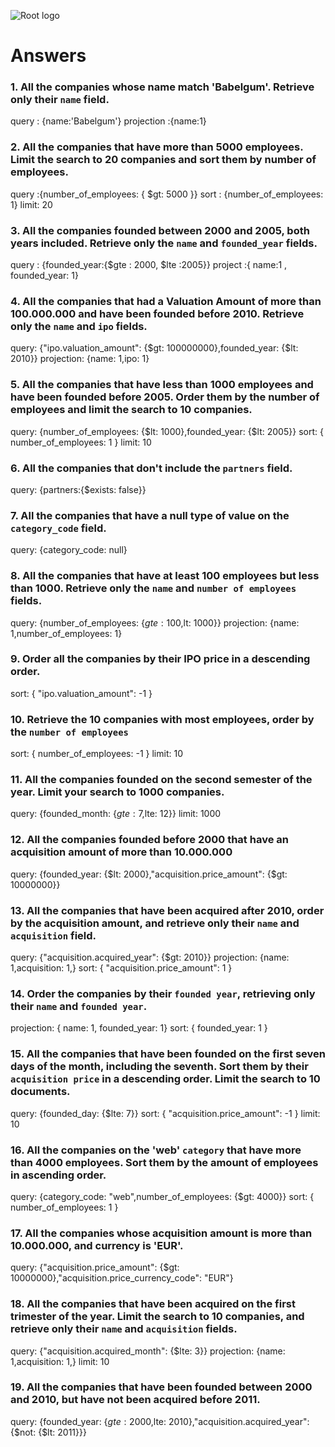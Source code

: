 ![Root logo](https://imgur.com/Hq8xgzy.png)
# Answers

### 1. All the companies whose name match 'Babelgum'. Retrieve only their `name` field.

<!-- Your Code Goes Here -->
query : {name:'Babelgum'}
projection :{name:1}

### 2. All the companies that have more than 5000 employees. Limit the search to 20 companies and sort them by **number of employees**.

<!-- Your Code Goes Here -->
query :{number_of_employees: { $gt: 5000 }}
sort : {number_of_employees: 1}
limit: 20

### 3. All the companies founded between 2000 and 2005, both years included. Retrieve only the `name` and `founded_year` fields.

<!-- Your Code Goes Here -->
query : {founded_year:{$gte : 2000, $lte :2005}}
project :{ name:1 , founded_year: 1}

### 4. All the companies that had a Valuation Amount of more than 100.000.000 and have been founded before 2010. Retrieve only the `name` and `ipo` fields.

<!-- Your Code Goes Here -->
query: {"ipo.valuation_amount": {$gt: 100000000},founded_year: {$lt: 2010}}
projection: {name: 1,ipo: 1}

### 5. All the companies that have less than 1000 employees and have been founded before 2005. Order them by the number of employees and limit the search to 10 companies.

<!-- Your Code Goes Here -->
query: {number_of_employees: {$lt: 1000},founded_year: {$lt: 2005}}
sort: { number_of_employees: 1 }
limit: 10

### 6. All the companies that don't include the `partners` field.

<!-- Your Code Goes Here -->
query: {partners:{$exists: false}}

### 7. All the companies that have a null type of value on the `category_code` field.

<!-- Your Code Goes Here -->
query: {category_code: null}

### 8. All the companies that have at least 100 employees but less than 1000. Retrieve only the `name` and `number of employees` fields.

<!-- Your Code Goes Here -->
query: {number_of_employees: {$gte: 100,$lt: 1000}}
projection: {name: 1,number_of_employees: 1}

### 9. Order all the companies by their IPO price in a descending order.

<!-- Your Code Goes Here -->
sort: { "ipo.valuation_amount": -1 }

### 10. Retrieve the 10 companies with most employees, order by the `number of employees`

<!-- Your Code Goes Here -->
sort: { number_of_employees: -1 }
limit: 10

### 11. All the companies founded on the second semester of the year. Limit your search to 1000 companies.

<!-- Your Code Goes Here -->
query: {founded_month: {$gte: 7,$lte: 12}}
limit: 1000

### 12. All the companies founded before 2000 that have an acquisition amount of more than 10.000.000

<!-- Your Code Goes Here -->
query: {founded_year: {$lt: 2000},"acquisition.price_amount": {$gt: 10000000}}

### 13. All the companies that have been acquired after 2010, order by the acquisition amount, and retrieve only their `name` and `acquisition` field.

<!-- Your Code Goes Here -->
query: {"acquisition.acquired_year": {$gt: 2010}}
projection: {name: 1,acquisition: 1,}
sort: { "acquisition.price_amount": 1 }

### 14. Order the companies by their `founded year`, retrieving only their `name` and `founded year`.

<!-- Your Code Goes Here -->
projection: { name: 1, founded_year: 1}
sort: { founded_year: 1 }

### 15. All the companies that have been founded on the first seven days of the month, including the seventh. Sort them by their `acquisition price` in a descending order. Limit the search to 10 documents.

<!-- Your Code Goes Here -->
query: {founded_day: {$lte: 7}}
sort: { "acquisition.price_amount": -1 }
limit: 10

### 16. All the companies on the 'web' `category` that have more than 4000 employees. Sort them by the amount of employees in ascending order.

<!-- Your Code Goes Here -->
query: {category_code: "web",number_of_employees: {$gt: 4000}}
sort: { number_of_employees: 1 }

### 17. All the companies whose acquisition amount is more than 10.000.000, and currency is 'EUR'.

<!-- Your Code Goes Here -->
query: {"acquisition.price_amount": {$gt: 10000000},"acquisition.price_currency_code": "EUR"}

### 18. All the companies that have been acquired on the first trimester of the year. Limit the search to 10 companies, and retrieve only their `name` and `acquisition` fields.

<!-- Your Code Goes Here -->
query: {"acquisition.acquired_month": {$lte: 3}}
projection: {name: 1,acquisition: 1,}
limit: 10

### 19. All the companies that have been founded between 2000 and 2010, but have not been acquired before 2011.

<!-- Your Code Goes Here -->
query: {founded_year: {$gte: 2000,$lte: 2010},"acquisition.acquired_year": {$not: {$lt: 2011}}}
